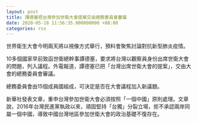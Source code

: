 ```yaml
---
layout: post
title: 譚德塞把台灣參加世衛大會提案交由總務委員會審議
date: 2020-05-18 11:56:35.000000000 +08:00
categories: rss
---
```


世界衛生大會今明兩天將以視像方式舉行，預料會聚焦討論對抗新型肺炎疫情。

10多個國家早前致函世衛總幹事譚德塞，要求將台灣以觀察員身份出席世衛大會的問題，列入議程。外電報道，譚德塞已把「台灣出席世衛大會的提案」，交由大會的總務委員會審議。

總務委員會由15個成員國組成，可決定是否在大會議程加入新議題。

新華社發表文章，重申台灣參加世衛大會必須按照「一個中國」原則處理。文章說，2016年台灣民進黨執政以來，頑固堅持「台獨」分裂立場，拒不承認兩岸同屬一個中國，導致中國台灣地區參加世衛大會的政治基礎不復存在。

